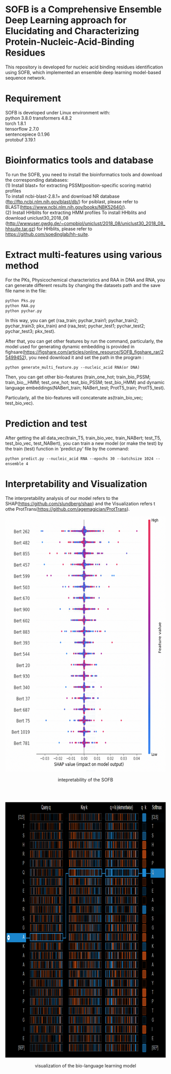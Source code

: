# SOFB is a Comprehensive Ensemble Deep Learning approach for Elucidating and Characterizing Protein-Nucleic-Acid-Binding Residues  
This repository is developed for nucleic acid binding residues identification using SOFB, which implemented an ensemble deep learning model-based sequence network.  

# Requirement  
SOFB is developed under Linux environment with:  
python  3.8.0
transformers  4.8.2  
torch  1.8.1  
tensorflow  2.7.0  
sentencepiece 0.1.96  
protobuf  3.19.1

# Bioinformatics tools and database   
To run the SOFB, you need to install the bioinformatics tools and download the corresponding databases:  
(1) Install blast+ for extracting PSSM(position-specific scoring matrix) profiles  
To install ncbi-blast-2.8.1+ and download NR database (ftp://ftp.ncbi.nlm.nih.gov/blast/db/) for psiblast, please refer to BLAST(https://www.ncbi.nlm.nih.gov/books/NBK52640/).  
(2) Install HHblits for extracting HMM profiles
To install HHblits and download uniclust30_2018_08 (http://wwwuser.gwdg.de/~compbiol/uniclust/2018_08/uniclust30_2018_08_hhsuite.tar.gz) for HHblits, please refer to https://github.com/soedinglab/hh-suite.


# Extract multi-features using various method  
For the PKs, Physicochemical characteristics and RAA in DNA and RNA, you can generate different results by changing the datasets path and the save file name in the file:  
```
python Pks.py 
python RAA.py 
python pychar.py 
```
In this way, you can get (raa_train; pychar_train1; pychar_train2; pychar_train3; pkx_train) and (raa_test; pychar_test1; pychar_test2; pychar_test3; pkx_test).  

After that, you can get other features by run the command, particularly, the model used for generating dynamic embedding is provided in fighsare(https://figshare.com/articles/online_resource/SOFB_figshare_rar/25499452), you need download it and set the path in the program :  
```
python generate_multi_feature.py --nucleic_acid RNA(or DNA)
```
Then, you can get other bio-features (train_one_hot; train_bio_PSSM; train_bio__HMM; test_one_hot; test_bio_PSSM; test_bio_HMM) and dynamic language embeddings(NABert_train; NABert_test; ProtT5_train; ProtT5_test).  

Particularly, all the bio-features will concatenate as(train_bio_vec; test_bio_vec).
# Prediction and test 
After getting the all data_vec(train_T5, train_bio_vec, train_NABert; test_T5, test_bio_vec, test_NABert), you can train a new model (or make the test) by the train (test) function in  'predict.py' file by the command:  
```
python predict.py --nucleic_acid RNA --epochs 30 --batchsize 1024 --ensemble 4
```

# Interpretability  and Visualization
The interpretability analysis of our model refers to the SHAP(https://github.com/slundberg/shap) and the Visualization refers t othe ProtTrans(https://github.com/agemagician/ProtTrans).

<p align="center">
  <img width="600" height=800 src="intepretability.png">
  <p align="center">intepretability of the SOFB</p><br><br>
</p>
  
<p align="center">
  <img width="700" height=800 src="visualization.png">
  <p align="center">visualization of the bio-language learning model</p><br><br>
</p>
